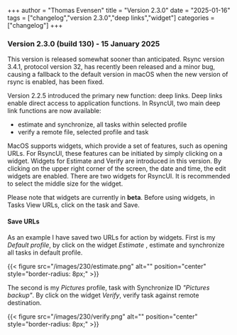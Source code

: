 +++
author = "Thomas Evensen"
title = "Version 2.3.0"
date = "2025-01-16"
tags = ["changelog","version 2.3.0","deep links","widget"]
categories = ["changelog"]
+++

### Version 2.3.0 (build 130) - 15 January 2025

This version is released somewhat sooner than anticipated. Rsync version 3.4.1, protocol version 32, has recently been released and a minor bug, causing a fallback to the default version in macOS when the new version of rsync is enabled, has been fixed.

Version 2.2.5 introduced the primary new function: deep links. Deep links enable direct access to application functions. In RsyncUI, two main deep link functions are now available: 

- estimate and synchronize, all tasks within selected profile
- verify a remote file, selected profile and task

MacOS supports widgets, which provide a set of features, such as opening URLs. For RsyncUI, these features can be initiated by simply clicking on a widget. Widgets for Estimate and Verify are introduced in this version. By clicking on the upper right corner of the screen, the date and time, the edit widgets are enabled. There are two widgets for RsyncUI. It is recommended to select the middle size for the widget.

Please note that widgets are currently in **beta**. Before using widgets, in Tasks View URLs, click on the task and Save.

#### Save URLs

As an example I have saved two URLs for action by widgets. First is my *Default profile*, by click on the widget *Estimate* , estimate and synchronize all tasks in default profile.

{{< figure src="/images/230/estimate.png" alt="" position="center" style="border-radius: 8px;" >}}

The second is my *Pictures* profile, task with Synchronize ID *"Pictures backup"*. By click on  the widget *Verify*, verify task against remote destination. 

{{< figure src="/images/230/verify.png" alt="" position="center" style="border-radius: 8px;" >}}
